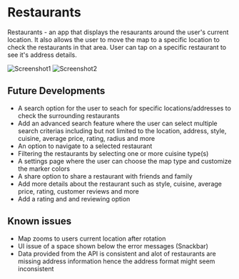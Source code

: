 # Restaurants

Restaurants - an app that displays the resaurants around the user's current location. It also allows the user to move the map to a specific location to check the restaurants in that area. 
User can tap on a specific restaurant to see it's address details.

![Screenshot1](https://i.ibb.co/sgmkTD8/Screenshot1.png)
![Screenshot2](https://i.ibb.co/n3sWTWX/Screenshot2.png)

## Future Developments
* A search option for the user to seach for specific locations/addresses to check the surrounding restaurants
* Add an advanced search feature where the user can select multiple search criterias including but not limited to the location, address, style, cuisine, average price, rating, radius and more
* An option to navigate to a selected restaurant
* Filtering the restaurants by selecting one or more cuisine type(s)
* A settings page where the user can choose the map type and customize the marker colors
* A share option to share a restaurant with friends and family
* Add more details about the restaurant such as style, cuisine, average price, rating, customer reviews and more
* Add a rating and and reviewing option


## Known issues
* Map zooms to users current location after rotation
* UI issue of a space shown below the error messages (Snackbar)
* Data provided from the API is consistent and alot of restaurants are missing address information hence the address format might seem inconsistent 
